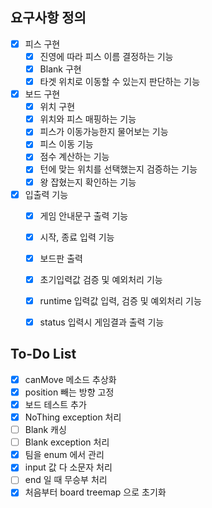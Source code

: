 ## 요구사항 정의 
- [x] 피스 구현
    - [x] 진영에 따라 피스 이름 결정하는 기능
    - [x] Blank 구현
    - [x] 타겟 위치로 이동할 수 있는지 판단하는 기능
- [x] 보드 구현 
    - [x] 위치 구현
    - [x] 위치와 피스 매핑하는 기능
    - [x] 피스가 이동가능한지 물어보는 기능
    - [x] 피스 이동 기능
    - [x] 점수 계산하는 기능 
    - [x] 턴에 맞는 위치를 선택했는지 검증하는 기능
    - [x] 왕 잡혔는지 확인하는 기능
- [x] 입출력 기능
    - [x] 게임 안내문구 출력 기능
    - [x] 시작, 종료 입력 기능
    - [x] 보드판 출력
    - [x] 초기입력값 검증 및 예외처리 기능
    - [x] runtime 입력값 입력, 검증 및 예외처리 기능
    - [x] status 입력시 게임결과 출력 기능

  
## To-Do List
- [x] canMove 메소드 추상화
- [x] position 빼는 방향 고정
- [x] 보드 테스트 추가
- [x] NoThing exception 처리
- [ ] Blank 캐싱
- [ ] Blank exception 처리
- [x] 팀을 enum 에서 관리
- [x] input 값 다 소문자 처리
- [ ] end 일 때 무승부 처리
- [x] 처음부터 board treemap 으로 초기화